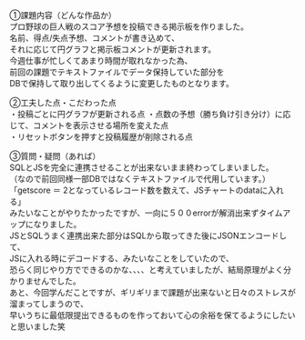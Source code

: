 ①課題内容（どんな作品か）  
プロ野球の巨人戦のスコア予想を投稿できる掲示板を作りました。  
名前、得点/失点予想、コメントが書き込めて、  
それに応じて円グラフと掲示板コメントが更新されます。  
今週仕事が忙しくてあまり時間が取れなかった為、  
前回の課題でテキストファイルでデータ保持していた部分を  
DBで保持して取り出してくるように変更したものとなります。
  
②工夫した点・こだわった点  
・投稿ごとに円グラフが更新される点
・点数の予想（勝ち負け引き分け）に応じて、コメントを表示させる場所を変えた点  
・リセットボタンを押すと投稿履歴が削除される点
  
③質問・疑問（あれば）  
SQLとJSを完全に連携させることが出来ないまま終わってしまいました。  
（なので前回同様一部DBではなくテキストファイルで代用しています。）  
「getscore ＝ 2となっているレコード数を数えて、JSチャートのdataに入れる」  
みたいなことがやりたかったですが、一向に５００errorが解消出来ずタイムアップになりました。  
JSとSQLうまく連携出来た部分はSQLから取ってきた後にJSONエンコードして、  
JSに入れる時にデコードする、みたいなことをしていたので、  
恐らく同じやり方でできるのかな、、、、と考えていましたが、結局原理がよく分かりませんでした。  
あと、今回学んだことですが、ギリギリまで課題が出来ないと日々のストレスが溜まってしまうので、  
早いうちに最低限提出できるものを作っておいて心の余裕を保てるようにしたいと思いました笑
